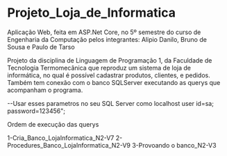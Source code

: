 # Projeto_Loja_de_Informatica
Aplicação Web, feita em ASP.Net Core, no 5º semestre do curso de Engenharia da Computação pelos integrantes: 
Alipio Danilo, Bruno de Sousa e Paulo de Tarso

Projeto da disciplina de Linguagem de Programação 1, da Faculdade de Tecnologia Termomecânica que reproduz um sistema de loja de informática, 
no qual é possível cadastrar produtos, clientes, e pedidos. Também tem conexão com o banco SQLServer executando as querys que acompanham o programa.


--Usar esses parametros no seu SQL Server como localhost
user id=sa; 
password=123456";

Ordem de execução das querys

1-Cria_Banco_LojaInformatica_N2-V7
2-Procedures_Banco_LojaInformatica_N2-V9
3-Provoando o banco_N2-V3

